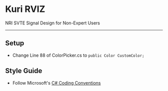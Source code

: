 # Kuri RVIZ
 NRI SVTE Signal Design for Non-Expert Users
 
  ----

## Setup

- Change Line 88 of ColorPicker.cs to `public Color CustomColor;`

## Style Guide

- Follow Microsoft's [C# Coding Conventions](https://docs.microsoft.com/en-us/dotnet/csharp/fundamentals/coding-style/coding-conventions)
